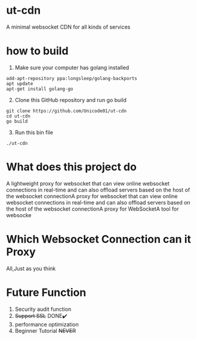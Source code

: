 # ut-cdn

A minimal websocket CDN for all kinds of services

# how to build

1. Make sure your computer has golang installed

```shell
add-apt-repository ppa:longsleep/golang-backports
apt update
apt-get install golang-go
```

2. Clone this GitHub repository and run go build

```shell
git clone https://github.com/Unicode01/ut-cdn
cd ut-cdn
go build
```

3. Run this bin file

```shell
./ut-cdn
```

# What does this project do

A lightweight proxy for websocket that can view online websocket connections in real-time and can also offload servers based on the host of the websocket connectionA proxy for websocket that can view online websocket connections in real-time and can also offload servers based on the host of the websocket connectionA proxy for WebSocketA tool for websocke

# Which Websocket Connection can it Proxy

All,Just as you think

# Future Function

1. Security audit function
2. ~~Support SSL~~ DONE✔️
3. performance optimization
4. Beginner Tutorial ~~NEVER~~
